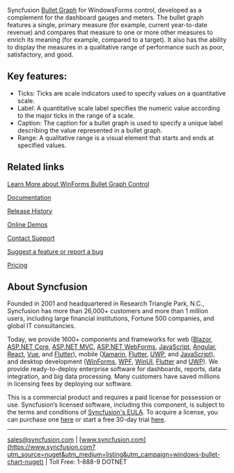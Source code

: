Syncfusion [Bullet Graph](https://www.syncfusion.com/winforms-ui-controls/bullet-graph?utm_source=nuget&utm_medium=listing&utm_campaign=windows-bullet-chart-nuget) for WindowsForms control, developed as a complement for the dashboard gauges and meters. The bullet graph features a single, primary measure (for example, current year-to-date revenue) and compares that measure to one or more other measures to enrich its meaning (for example, compared to a target). It also has the ability to display the measures in a qualitative range of performance such as poor, satisfactory, and good.

## Key features:

* Ticks: Ticks are scale indicators used to specify values on a quantitative scale.
* Label: A quantitative scale label specifies the numeric value according to the major ticks in the range of a scale.
* Caption: The caption for a bullet graph is used to specify a unique label describing the value represented in a bullet graph.
* Range: A qualitative range is a visual element that starts and ends at specified values.
	  
## Related links
[Learn More about WinForms Bullet Graph Control](https://www.syncfusion.com/winforms-ui-controls/bullet-graph?utm_source=nuget&utm_medium=listing&utm_campaign=windows-bullet-chart-nuget)

[Documentation](https://help.syncfusion.com/windowsforms/bullet-graph/getting-started?utm_source=nuget&utm_medium=listing&utm_campaign=windows-bullet-chart-nuget)

[Release History](https://help.syncfusion.com/windowsforms/release-notes/v19.4.0.56?utm_source=nuget&utm_medium=listing&utm_campaign=windows-bullet-chart-nuget)

[Online Demos](https://github.com/syncfusion/winforms-demos/?utm_source=nuget&utm_medium=listing&utm_campaign=windows-bullet-chart-nuget)

[Contact Support](https://www.syncfusion.com/support/directtrac/incidents/newincident/?utm_source=nuget&utm_medium=listing&utm_campaign=windows-bullet-chart-nuget)

[Suggest a feature or report a bug](https://www.syncfusion.com/feedback/winforms?utm_source=nuget&utm_medium=listing&utm_campaign=windows-bullet-chart-nuget)

[Pricing](https://www.syncfusion.com/sales/products/windowsforms?utm_source=nuget&utm_medium=listing&utm_campaign=windows-bullet-chart-nuget)

## About Syncfusion
Founded in 2001 and headquartered in Research Triangle Park, N.C., Syncfusion has more than 26,000+ customers and more than 1 million users, including large financial institutions, Fortune 500 companies, and global IT consultancies.
 
Today, we provide 1600+ components and frameworks for web ([Blazor](https://www.syncfusion.com/blazor-components?utm_source=nuget&utm_medium=listing&utm_campaign=windows-bullet-chart-nuget), [ASP.NET Core](https://www.syncfusion.com/aspnet-core-ui-controls?utm_source=nuget&utm_medium=listing&utm_campaign=windows-bullet-chart-nuget), [ASP.NET MVC](https://www.syncfusion.com/aspnet-mvc-ui-controls?utm_source=nuget&utm_medium=listing&utm_campaign=windows-bullet-chart-nuget), [ASP.NET WebForms](https://www.syncfusion.com/jquery/aspnet-webforms-ui-controls?utm_source=nuget&utm_medium=listing&utm_campaign=windows-bullet-chart-nuget), [JavaScript](https://www.syncfusion.com/javascript-ui-controls?utm_source=nuget&utm_medium=listing&utm_campaign=windows-bullet-chart-nuget), [Angular](https://www.syncfusion.com/angular-ui-components?utm_source=nuget&utm_medium=listing&utm_campaign=windows-bullet-chart-nuget), [React](https://www.syncfusion.com/react-ui-components?utm_source=nuget&utm_medium=listing&utm_campaign=windows-bullet-chart-nuget), [Vue](https://www.syncfusion.com/vue-ui-components?utm_source=nuget&utm_medium=listing&utm_campaign=windows-bullet-chart-nuget), and [Flutter](https://www.syncfusion.com/flutter-widgets?utm_source=nuget&utm_medium=listing&utm_campaign=windows-bullet-chart-nuget)), mobile ([Xamarin](https://www.syncfusion.com/xamarin-ui-controls?utm_source=nuget&utm_medium=listing&utm_campaign=windows-bullet-chart-nuget), [Flutter](https://www.syncfusion.com/flutter-widgets?utm_source=nuget&utm_medium=listing&utm_campaign=windows-bullet-chart-nuget), [UWP](https://www.syncfusion.com/uwp-ui-controls?utm_source=nuget&utm_medium=listing&utm_campaign=windows-bullet-chart-nuget), and [JavaScript](https://www.syncfusion.com/javascript-ui-controls?utm_source=nuget&utm_medium=listing&utm_campaign=windows-bullet-chart-nuget)), and desktop development ([WinForms](https://www.syncfusion.com/winforms-ui-controls?utm_source=nuget&utm_medium=listing&utm_campaign=windows-bullet-chart-nuget), [WPF](https://www.syncfusion.com/wpf-ui-controls?utm_source=nuget&utm_medium=listing&utm_campaign=windows-bullet-chart-nuget), [WinUI](https://www.syncfusion.com/winui-controls?utm_source=nuget&utm_medium=listing&utm_campaign=windows-bullet-chart-nuget), [Flutter](https://www.syncfusion.com/flutter-widgets?utm_source=nuget&utm_medium=listing&utm_campaign=windows-bullet-chart-nuget) and [UWP](https://www.syncfusion.com/uwp-ui-controls?utm_source=nuget&utm_medium=listing&utm_campaign=windows-bullet-chart-nuget)). We provide ready-to-deploy enterprise software for dashboards, reports, data integration, and big data processing. Many customers have saved millions in licensing fees by deploying our software.

		
This is a commercial product and requires a paid license for possession or use. Syncfusion’s licensed software, including this component, is subject to the terms and conditions of [Syncfusion's EULA](https://www.syncfusion.com/eula/es/?utm_source=nuget&utm_medium=listing&utm_campaign=windows-bullet-chart-nuget). To acquire a license, you can purchase one [here]( https://www.syncfusion.com/sales/products/windowsforms?utm_source=nuget&utm_medium=listing&utm_campaign=windows-bullet-chart-nuget) or start a free 30-day trial [here](https://www.syncfusion.com/account/manage-trials/start-trials?utm_source=nuget&utm_medium=listing&utm_campaign=windows-bullet-chart-nuget).

___

[sales@syncfusion.com](mailto:sales@syncfusion.com?Subject=Syncfusion%20Notifications%20WinUI-%20NuGet) | [www.syncfusion.com](https://www.syncfusion.com?utm_source=nuget&utm_medium=listing&utm_campaign=windows-bullet-chart-nuget) | Toll Free: 1-888-9 DOTNET



   